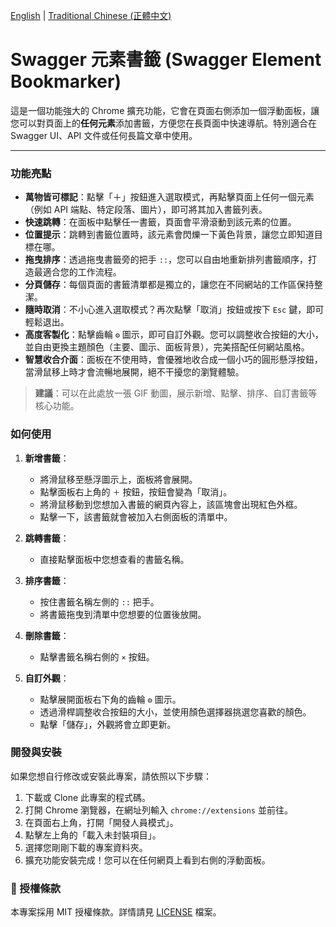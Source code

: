 [English](./README.md) | [Traditional Chinese (正體中文)](./README_zh-TW.md)

# Swagger 元素書籤 (Swagger Element Bookmarker)

這是一個功能強大的 Chrome 擴充功能，它會在頁面右側添加一個浮動面板，讓您可以對頁面上的**任何元素**添加書籤，方便您在長頁面中快速導航。特別適合在 Swagger UI、API 文件或任何長篇文章中使用。

---

###  功能亮點

*   **萬物皆可標記**：點擊「＋」按鈕進入選取模式，再點擊頁面上任何一個元素（例如 API 端點、特定段落、圖片），即可將其加入書籤列表。
*   **快速跳轉**：在面板中點擊任一書籤，頁面會平滑滾動到該元素的位置。
*   **位置提示**：跳轉到書籤位置時，該元素會閃爍一下黃色背景，讓您立即知道目標在哪。
*   **拖曳排序**：透過拖曳書籤旁的把手 `::`，您可以自由地重新排列書籤順序，打造最適合您的工作流程。
*   **分頁儲存**：每個頁面的書籤清單都是獨立的，讓您在不同網站的工作區保持整潔。
*   **隨時取消**：不小心進入選取模式？再次點擊「取消」按鈕或按下 `Esc` 鍵，即可輕鬆退出。
*   **高度客製化**：點擊齒輪 `⚙️` 圖示，即可自訂外觀。您可以調整收合按鈕的大小，並自由更換主題顏色（主要、圖示、面板背景），完美搭配任何網站風格。
*   **智慧收合介面**：面板在不使用時，會優雅地收合成一個小巧的圓形懸浮按鈕，當滑鼠移上時才會流暢地展開，絕不干擾您的瀏覽體驗。

> **建議**：可以在此處放一張 GIF 動圖，展示新增、點擊、排序、自訂書籤等核心功能。

###  如何使用

1.  **新增書籤**：
    *   將滑鼠移至懸浮圖示上，面板將會展開。
    *   點擊面板右上角的 `＋` 按鈕，按鈕會變為「取消」。
    *   將滑鼠移動到您想加入書籤的網頁內容上，該區塊會出現紅色外框。
    *   點擊一下，該書籤就會被加入右側面板的清單中。

2.  **跳轉書籤**：
    *   直接點擊面板中您想查看的書籤名稱。

3.  **排序書籤**：
    *   按住書籤名稱左側的 `::` 把手。
    *   將書籤拖曳到清單中您想要的位置後放開。

4.  **刪除書籤**：
    *   點擊書籤名稱右側的 `×` 按鈕。

5.  **自訂外觀**：
    *   點擊展開面板右下角的齒輪 `⚙️` 圖示。
    *   透過滑桿調整收合按鈕的大小，並使用顏色選擇器挑選您喜歡的顏色。
    *   點擊「儲存」，外觀將會立即更新。

###  開發與安裝

如果您想自行修改或安裝此專案，請依照以下步驟：

1.  下載或 Clone 此專案的程式碼。
2.  打開 Chrome 瀏覽器，在網址列輸入 `chrome://extensions` 並前往。
3.  在頁面右上角，打開「開發人員模式」。
4.  點擊左上角的「載入未封裝項目」。
5.  選擇您剛剛下載的專案資料夾。
6.  擴充功能安裝完成！您可以在任何網頁上看到右側的浮動面板。

### 📄 授權條款

本專案採用 MIT 授權條款。詳情請見 [LICENSE](LICENSE) 檔案。
